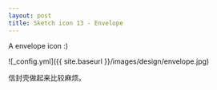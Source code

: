 ```yaml
---
layout: post
title: Sketch icon 13 - Envelope
---
```


A envelope icon :)

![_config.yml]({{ site.baseurl }}/images/design/envelope.jpg)

信封壳做起来比较麻烦。